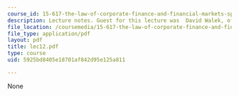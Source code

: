 ```yaml
---
course_id: 15-617-the-law-of-corporate-finance-and-financial-markets-spring-2004
description: Lecture notes. Guest for this lecture was  David Walek, of Ropes & Gray.
file_location: /coursemedia/15-617-the-law-of-corporate-finance-and-financial-markets-spring-2004/5925bd8405e18701af842d95e125a811_lec12.pdf
file_type: application/pdf
layout: pdf
title: lec12.pdf
type: course
uid: 5925bd8405e18701af842d95e125a811

---
```

None